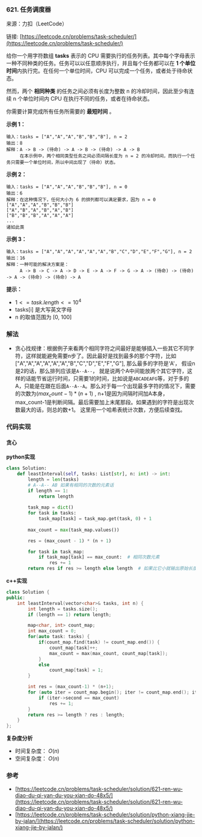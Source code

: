 ### 621. 任务调度器
来源：力扣（LeetCode）

链接: [https://leetcode.cn/problems/task-scheduler/](https://leetcode.cn/problems/task-scheduler/)

给你一个用字符数组 **tasks** 表示的 CPU 需要执行的任务列表。其中每个字母表示一种不同种类的任务。任务可以以任意顺序执行，并且每个任务都可以在 **1 个单位时间**内执行完。在任何一个单位时间，CPU 可以完成一个任务，或者处于待命状态。

然而，两个 **相同种类** 的任务之间必须有长度为整数 n 的冷却时间，因此至少有连续 n 个单位时间内 CPU 在执行不同的任务，或者在待命状态。

你需要计算完成所有任务所需要的 **最短时间** 。

 

**示例 1：**
```
输入：tasks = ["A","A","A","B","B","B"], n = 2
输出：8
解释：A -> B -> (待命) -> A -> B -> (待命) -> A -> B
     在本示例中，两个相同类型任务之间必须间隔长度为 n = 2 的冷却时间，而执行一个任务只需要一个单位时间，所以中间出现了（待命）状态。 
```

**示例 2：**
```
输入：tasks = ["A","A","A","B","B","B"], n = 0
输出：6
解释：在这种情况下，任何大小为 6 的排列都可以满足要求，因为 n = 0
["A","A","A","B","B","B"]
["A","B","A","B","A","B"]
["B","B","B","A","A","A"]
...
诸如此类
```

**示例 3：**
```
输入：tasks = ["A","A","A","A","A","A","B","C","D","E","F","G"], n = 2
输出：16
解释：一种可能的解决方案是：
     A -> B -> C -> A -> D -> E -> A -> F -> G -> A -> (待命) -> (待命) -> A -> (待命) -> (待命) -> A
```

**提示：**
* $1 <= task.length <= 10^4$
* tasks[i] 是大写英文字母
* n 的取值范围为 [0, 100]

### 解法
* 贪心找规律：根据例子来看两个相同字符之间最好是能够插入一些其它不同字符，这样就能避免需要n步了。因此最好是找到最多的那个字符，比如["A","A","A","A","A","A","B","C","D","E","F","G"], 那么最多的字符是‘A'， 假设n是2的话，那么排列应该是`A--A--`， 就是说两个A中间能放两个其它字符，这样的话能节省运行时间，只需要1的时间，比如说是`ABCADEAFG`等，对于多的A，只能是在跟在后面`A--A--A`。那么对于每一个出现最多字符的情况下，需要的次数为$(max_count-1)*(n+1)$ , n+1是因为间隔时间加A本身，max_count-1是判断间隔。最后需要加上末尾那段。如果遇到的字符是出现次数最大的话，则总的数+1。
这里用一个哈希表统计次数，方便后续查找。



### 代码实现
#### 贪心
**python实现**
```python
class Solution:
    def leastInterval(self, tasks: List[str], n: int) -> int:
        length = len(tasks)
        # A--A-- AB 如果有相同的次数的元素话
        if length == 1:
            return length
        
        task_map = dict()
        for task in tasks:
            task_map[task] = task_map.get(task, 0) + 1
        
        max_count = max(task_map.values())

        res = (max_count - 1) * (n + 1)

        for task in task_map:
            if task_map[task] == max_count:  # 相同次数元素
                res += 1
        return res if res >= length else length  # 如果比它小就输出原始长度
```


**c++实现**
```cpp
class Solution {
public:
    int leastInterval(vector<char>& tasks, int n) {
        int length = tasks.size();
        if (length == 1) return length;

        map<char, int> count_map;
        int max_count = 0;
        for(auto task: tasks) {
            if(count_map.find(task) != count_map.end()) {
                count_map[task]++;
                max_count = max(max_count, count_map[task]);
            }
            else
                count_map[task] = 1;
        }

        int res = (max_count-1) * (n+1);
        for (auto iter = count_map.begin(); iter != count_map.end(); iter++) {
            if (iter->second == max_count)
                res += 1;
        }
        return res >= length ? res : length;
    }
};
```


**复杂度分析**
* 时间复杂度： $O(n)$ 
* 空间复杂度： $O(n)$

### 参考
* [https://leetcode.cn/problems/task-scheduler/solution/621-ren-wu-diao-du-qi-yan-du-you-xian-do-48x5/](https://leetcode.cn/problems/task-scheduler/solution/621-ren-wu-diao-du-qi-yan-du-you-xian-do-48x5/)
* [https://leetcode.cn/problems/task-scheduler/solution/python-xiang-jie-by-jalan/](https://leetcode.cn/problems/task-scheduler/solution/python-xiang-jie-by-jalan/)